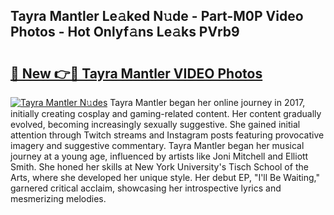 ## Tayra Mantler Le𝚊ked N𝚞de - Part-M0P Video Photos - Hot Onlyf𝚊ns Le𝚊ks PVrb9

# <h2><a href="http://ab50709.deff.icu/?id=Tayra+Mantler">🔗 New 👉🔴 Tayra Mantler VIDEO Photos</a></h2>

[![Tayra Mantler N𝚞des](https://i.imgur.com/rIISA9y.gif)](http://ab50709.deff.icu/?id=Tayra+Mantler)
Tayra Mantler began her online journey in 2017, initially creating cosplay and gaming-related content. Her content gradually evolved, becoming increasingly sexually suggestive. She gained initial attention through Twitch streams and Instagram posts featuring provocative imagery and suggestive commentary. Tayra Mantler began her musical journey at a young age, influenced by artists like Joni Mitchell and Elliott Smith. She honed her skills at New York University's Tisch School of the Arts, where she developed her unique style. Her debut EP, "I'll Be Waiting," garnered critical acclaim, showcasing her introspective lyrics and mesmerizing melodies.
